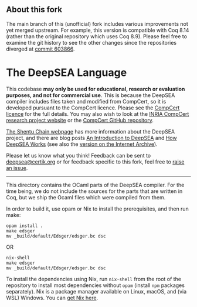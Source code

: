 ## About this fork
The main branch of this (unofficial) fork includes various improvements not yet merged upstream. For example, this version is compatible with Coq 8.14 (rather than the original repository which uses Coq 8.9). Please feel free to examine the git history to see the other changes since the repositories diverged at [commit 603866](https://github.com/shentufoundation/deepsea/commit/60386608f23e5e316196ac73db417007783240d8).

# The DeepSEA Language

This codebase **may only be used for educational, research or evaluation purposes, and not for commercial use**.
This is because the DeepSEA compiler includes files taken and modified from CompCert, so it is developed pursuant to the CompCert licence. Please see the [CompCert licence](./CompCert-LICENSE.txt) for the full details. You may also wish to look at the [INRIA CompCert research project website](https://compcert.org) or the [CompCert GitHub repository](https://github.com/AbsInt/CompCert).  

[The Shentu Chain webpage](https://www.shentu.technology/technology#deepsea)
has more information about the DeepSEA project, and there are blog posts [An Introduction to DeepSEA](https://www.certik.com/resources/blog/an-introduction-to-deepsea) and [How DeepSEA Works](https://www.certik.com/resources/blog/how-deepsea-works-with-an-example-token-contact) (see also the [version on the Internet Archive](https://web.archive.org/web/20211020184322/https://www.certik.io/blog/technology/how-deepsea-works-with-an-example-token-contact/)).

Please let us know what you think! Feedback can be sent to deepsea@certik.org or for feedback specific to this fork, feel free to [raise an issue](https://github.com/Coda-Coda/deepsea-1/issues/new). 

-----


This directory contains the OCaml parts of the DeepSEA compiler. For the
time being, we do not include the sources for the parts that are written in
Coq, but we ship the Ocaml files which were compiled from them.

In order to build it, use opam or Nix to install the prerequisites, and then run make:

```
opam install .
make edsger
mv _build/default/Edsger/edsger.bc dsc
```

OR

```
nix-shell
make edsger
mv _build/default/Edsger/edsger.bc dsc
```


To install the dependencies using Nix, run `nix-shell` from the root of the repository to install most dependencies without `opam` (install `npm` packages separately). Nix is a package manager available on Linux, macOS, and (via WSL) Windows. You can [get Nix here](https://nixos.org/guides/install-nix.html).